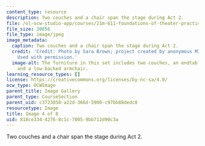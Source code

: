 ```yaml
---
content_type: resource
description: Two couches and a chair span the stage during Act 2.
file: /ol-ocw-studio-app/courses/21m-611-foundations-of-theater-practice-fall-2009/818ce33442768c1c70059bb712d90c3a_IMG_0581.jpg
file_size: 30856
file_type: image/jpeg
image_metadata:
  caption: Two couches and a chair span the stage during Act 2.
  credit: 'Credit: Photo by Sara Brown; project created by anonymous MIT students.
    Used with permission.'
  image-alt: The furniture in this set includes two couches, an endtable, a lamp,
    and a low-backed armchair.
learning_resource_types: []
license: https://creativecommons.org/licenses/by-nc-sa/4.0/
ocw_type: OCWImage
parent_title: Image Gallery
parent_type: CourseSection
parent_uid: c3723058-a22d-366d-5900-c97bb88dedc8
resourcetype: Image
title: Image 4 of 8
uid: 818ce334-4276-8c1c-7005-9bb712d90c3a
---
```

Two couches and a chair span the stage during Act 2.